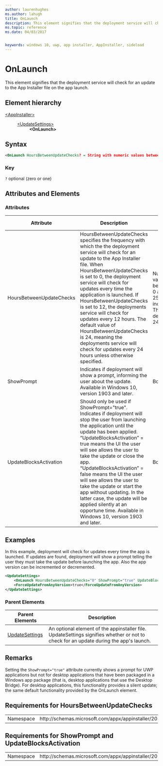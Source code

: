 ```yaml
---
author: laurenhughes
ms.author: lahugh
title: OnLaunch
description: This element signifies that the deployment service will check for an update to the appinstaller file on the app launch.
ms.topic: reference
ms.date: 04/03/2017


keywords: windows 10, uwp, app installer, AppInstaller, sideload
---
```


# OnLaunch

This element signifies that the deployment service will check for an update to the App Installer file on the app launch.

## Element hierarchy

<dl>
<dt><a href="element-appinstaller.md">&lt;AppInstaller&gt;</a></dt>
<dd>
    <dl>
        <dt><a href="element-update-settings.md">&lt;UpdateSettings&gt;</a></dt>
            <dd><b>&lt;OnLaunch&gt;</b></dd>
    </dl>
</dd>
</dl>

## Syntax
``` xml 
<OnLaunch HoursBetweenUpdateChecks? = String with numeric values between 0 and 255 inclusive. />
```

### Key
`?` optional (zero or one)

## Attributes and Elements

### Attributes

| Attribute | Description | Data type | Required |
|-----------|-------------|-----------|----------|
| HoursBetweenUpdateChecks | HoursBetweenUpdateChecks specifies the frequency with which the the deployment service will check for an update to the App Installer file. When HoursBetweenUpdateChecks is set to 0, the deployment service will check for updates every time the application is launched. If HoursBetweenUpdateChecks is set to 12, the deployments service will check for updates every 12 hours. The default value of HoursBetweenUpdateChecks is 24, meaning the deployments service will check for updates every 24 hours unless otherwise specified. | Numeric values between 0 and 255 inclusive. The default is 24. | No |
| ShowPrompt | Indicates if deployment will show a prompt, informing the user about the update. Available in Windows 10, version 1903 and later. |Boolean | No |
| UpdateBlocksActivation| Should only be used if ShowPrompt="true". Indicates if deployment will stop the user from launching the application until the update has been applied. “UpdateBlocksActivation” = true means the UI the user will see allows the user to take the update or close the app. “UpdateBlocksActivation” = false means the UI the user will see allows the user to take the update or start the app without updating. In the latter case, the update will be applied silently at an opportune time.  Available in Windows 10, version 1903 and later. | Boolean | No |

## Examples

In this example, deployment will check for updates every time the app is launched. If updates are found, deployment will show a prompt telling the user they must take the update before launching the app. Also the app version can be incremented or decremented.

``` xml  
<UpdateSettings> 
    <OnLaunch HoursBetweenUpdateChecks="0" ShowPrompt="true" UpdateBlocksActivation="true"/>
    <ForceUpdateFromAnyVersion>true</ForceUpdateFromAnyVersion>
</UpdateSettings>
```

### Parent Elements

| Parent Elements | Description |
|----------------|-------------|
| [UpdateSettings](element-update-settings.md) | An optional element of the appinstaller file. UpdateSettings signifies whether or not to check for an update during the app's launch. |

## Remarks
Setting the ```ShowPrompt="true"``` attribute currently shows a prompt for UWP applications but not for desktop applications that have been packaged in a Windows app package (that is, desktop applications that use the Desktop Bridge). For desktop applications, this functionality provides a silent update; the same default functionality provided by the OnLaunch element.

## Requirements for HoursBetweenUpdateChecks
<table>
    <tbody>
        <tr>
            <td>Namespace</td>
            <td> http://schemas.microsoft.com/appx/appinstaller/2017/2 </td>
        </tr>
    </tbody>
</table>

## Requirements for ShowPrompt and UpdateBlocksActivation
<table>
    <tbody>
        <tr>
            <td>Namespace</td>
            <td> http://schemas.microsoft.com/appx/appinstaller/2018 </td>
        </tr>
    </tbody>
</table>